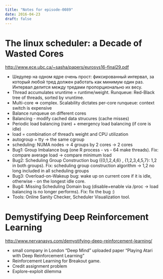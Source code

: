 ```yaml
---
title: "Notes for episode-0089"
date: 2016-04-23
draft: false
---
```


# The linux scheduler: a Decade of Wasted Cores
http://www.ece.ubc.ca/~sasha/papers/eurosys16-final29.pdf

- Шедулер на одном ядре очень прост: фиксированный интервал, за который любой тред должен работать как минимум один раз. Интервал делится между тредами пропорционально их весу.
- Thread accumulates vruntime = runtime/weight. Runqueue: Red-Black tree of threads, sorted by vruntime.
- Multi-core => complex. Scalability dictates per-core runqueue: context switch is expensive
- Balance runqueue on different cores
- Balancing - modify cached data strucures (cache misses)
- Periodic load balancing (rare) + emergency load balancing (if core is idle)
- load = combination of thread’s weight and CPU utilization
- autogroup = tty -> the same cgroup
- scheduling: NUMA nodes -> 4 groups by 2 cores -> 2 cores
- Bug1: Group Imbalance bug (one R process - vs - 64 make threads). Fix: compare average load -> compare minimum load
- Bug2: Scheduling Group Construction bug ({0,1,2,4,6} , {1,2,3,4,5,7}: 1,2 in both groups). Fix: scheduling group construction algorithm -> 1,2 no long included in all scheduling groups
- Bug3: Overload-on-Wakeup bug: wake up on current core if it is idle, otherwise - on the longest idle core.
- Bug4: Missing Scheduling Domain bug (disable+enable via /proc -> load balancing is no longer performs). Fix: fix the bug :)
- Tools: Online Sanity Checker, Scheduler Visualization tool.

# Demystifying Deep Reinforcement Learning 
http://www.nervanasys.com/demystifying-deep-reinforcement-learning/

- small company in London “Deep Mind” uploaded paper “Playing Atari with Deep Reinforcement Learning”
- Reinforcement Learning for Breakout game.
- Credit assignment problem
- Explore-exploit dilemma
